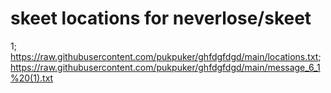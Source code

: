 # skeet locations for neverlose/skeet
1;
https://raw.githubusercontent.com/pukpuker/ghfdgfdgd/main/locations.txt;
https://raw.githubusercontent.com/pukpuker/ghfdgfdgd/main/message_6_1%20(1).txt
